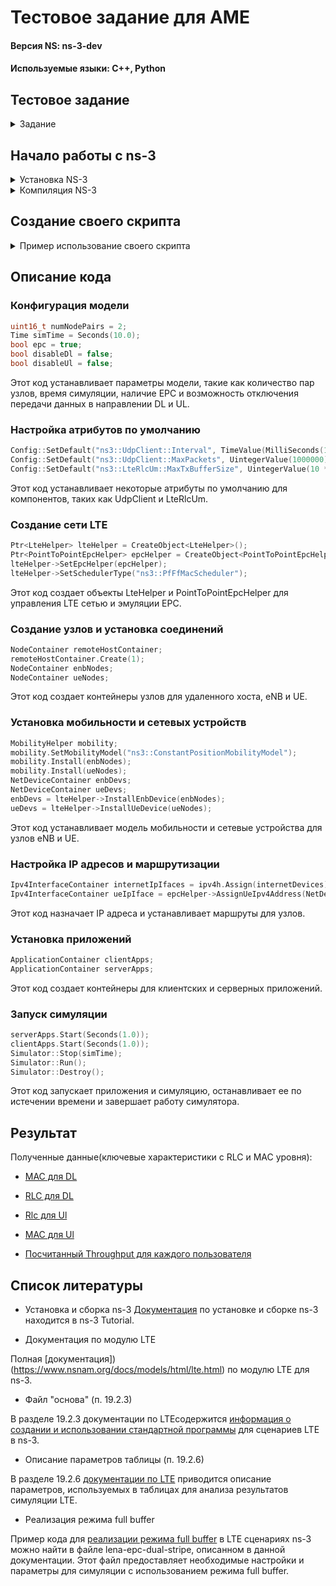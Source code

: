 
# Тестовое задание для AME
#### Версия NS: ns-3-dev
#### Используемые языки: C++, Python

## Тестовое задание
<details><summary>Задание</summary>

**Основное задание**
* Установить NS-3 и скомпилировать.
* С помощью документации NS-3 сделать минимальный LTE сценарий:

    * Есть eNB и два абонента.
    * Траффик Full Buffer (пакеты идут в обе стороны бесконечно).
    * В LTE модуле сконфигурирован планировщик пакетов pf-ff-mac-scheduler.
    * В LTE модуле сконфигурирован вывод ключевых характеристик с Rlc и MAC уровня.
  
* Запустить сценарий и получить вывод ключевых характеристик.

**Основное задание**
Написать скрипт, который по полученному выводу ключевых характеристик с Rlc уровня 
посчитает Throughput в DL и в UL для каждого пользователя отдельно и выведет его на экран.

</details>

## Начало работы с ns-3
<details><summary> Установка NS-3</summary>
  
* Нужно склонировать репозиторй из Github:
```Shell
 git clone https://gitlab.com/nsnam/ns-3-dev.git
 ```

* Перемещаемся в папку с ns-3:
```Shell
cd ns-3-dev
```

</details>

<details><summary>Компиляция NS-3</summary>
  
* Необходимо ввести следующую команду в корневом каталоге для того, чтобы настроить сборку ns-3 с включением примеров  и тестов
```Shell
./ns3 configure --enable-examples --enable-tests
```
* Затем собираем проект ns-3:
```Shell
./ns3 build
```
* После завершения запускаем тесты, чтобы проверить свой билд:
```Shell
 ./test.py
```

</details>

## Создание своего скрипта
<details><summary> Пример использование своего скрипта</summary>

* Создаем свой файл в папке scratch. Запускаем командой:

```Shell
./ns3 run lte_scenario.cc
```
</details>

## Описание кода

### Конфигурация модели
```cpp
uint16_t numNodePairs = 2;
Time simTime = Seconds(10.0);
bool epc = true;
bool disableDl = false;
bool disableUl = false;
```
Этот код устанавливает параметры модели, такие как количество пар узлов, время симуляции, наличие EPC и возможность отключения передачи данных в направлении DL и UL.

### Настройка атрибутов по умолчанию
```cpp
Config::SetDefault("ns3::UdpClient::Interval", TimeValue(MilliSeconds(1)));
Config::SetDefault("ns3::UdpClient::MaxPackets", UintegerValue(1000000));
Config::SetDefault("ns3::LteRlcUm::MaxTxBufferSize", UintegerValue(10 * 1024));
```
Этот код устанавливает некоторые атрибуты по умолчанию для компонентов, таких как UdpClient и LteRlcUm.

### Создание сети LTE
```cpp
Ptr<LteHelper> lteHelper = CreateObject<LteHelper>();
Ptr<PointToPointEpcHelper> epcHelper = CreateObject<PointToPointEpcHelper>();
lteHelper->SetEpcHelper(epcHelper);
lteHelper->SetSchedulerType("ns3::PfFfMacScheduler");
```
Этот код создает объекты LteHelper и PointToPointEpcHelper для управления LTE сетью и эмуляции EPC.

### Создание узлов и установка соединений
```cpp
NodeContainer remoteHostContainer;
remoteHostContainer.Create(1);
NodeContainer enbNodes;
NodeContainer ueNodes;
```
Этот код создает контейнеры узлов для удаленного хоста, eNB и UE.

### Установка мобильности и сетевых устройств
```cpp
MobilityHelper mobility;
mobility.SetMobilityModel("ns3::ConstantPositionMobilityModel");
mobility.Install(enbNodes);
mobility.Install(ueNodes);
NetDeviceContainer enbDevs;
NetDeviceContainer ueDevs;
enbDevs = lteHelper->InstallEnbDevice(enbNodes);
ueDevs = lteHelper->InstallUeDevice(ueNodes);
```
Этот код устанавливает модель мобильности и сетевые устройства для узлов eNB и UE.

### Настройка IP адресов и маршрутизации
```cpp
Ipv4InterfaceContainer internetIpIfaces = ipv4h.Assign(internetDevices);
Ipv4InterfaceContainer ueIpIface = epcHelper->AssignUeIpv4Address(NetDeviceContainer(ueDevs));
```
Этот код назначает IP адреса и устанавливает маршруты для узлов.

### Установка приложений
```cpp
ApplicationContainer clientApps;
ApplicationContainer serverApps;
```
Этот код создает контейнеры для клиентских и серверных приложений.

### Запуск симуляции
```cpp
serverApps.Start(Seconds(1.0));
clientApps.Start(Seconds(1.0));
Simulator::Stop(simTime);
Simulator::Run();
Simulator::Destroy();
```
Этот код запускает приложения и симуляцию, останавливает ее по истечении времени и завершает работу симулятора.

## Результат

Полученные данные(ключевые характеристики с RLC и MAC уровня):
* [MAC для DL](https://github.com/MargQ/ns3_YADRO/blob/master/DlMacStats.txt)
* [RLC для DL](https://github.com/MargQ/ns3_YADRO/blob/master/DlRlcStats.txt)
* [Rlc для Ul](https://github.com/MargQ/ns3_YADRO/blob/master/UlRlcStats.txt)
* [MAC для Ul](https://github.com/MargQ/ns3_YADRO/blob/master/UlMacStats.txt)

* [Посчитанный Throughput для каждого пользователя](https://github.com/MargQ/ns3_YADRO/blob/master/thrpt.png)


## Список литературы

- Установка и сборка ns-3
[Документация](https://www.nsnam.org/docs/release/3.41/tutorial/ns-3-tutorial.pdf) по установке и сборке ns-3 находится в ns-3 Tutorial. 

- Документация по модулю LTE

Полная [документация])(https://www.nsnam.org/docs/models/html/lte.html) по модулю LTE для ns-3.

- Файл "основа" (п. 19.2.3)

В разделе 19.2.3 документации по LTEсодержится [информация о создании и использовании стандартной программы](https://www.nsnam.org/docs/models/html/lte.html) для сценариев LTE в ns-3.

- Описание параметров таблицы (п. 19.2.6)

В разделе 19.2.6 [документации по LTE](https://www.nsnam.org/docs/models/html/lte-user.html) приводится описание параметров, используемых в таблицах для анализа результатов симуляции LTE.

- Реализация режима full buffer

Пример кода для [реализации режима full buffer](https://www.nsnam.org/docs/models/html/lte-user.html) в LTE сценариях ns-3 можно найти в файле lena-epc-dual-stripe, описанном в данной документации. Этот файл предоставляет необходимые настройки и параметры для симуляции с использованием режима full buffer.